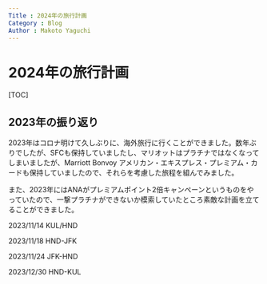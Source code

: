 ```yaml
---
Title : 2024年の旅行計画
Category : Blog
Author : Makoto Yaguchi
---
```


# 2024年の旅行計画

[TOC]

## 2023年の振り返り

2023年はコロナ明けて久しぶりに、海外旅行に行くことができました。数年ぶりでしたが、SFCも保持していましたし、マリオットはプラチナではなくなってしまいましたが、Marriott Bonvoy アメリカン・エキスプレス・プレミアム・カードも保持していましたので、それらを考慮した旅程を組んでみました。

また、2023年にはANAがプレミアムポイント2倍キャンペーンというものをやっていたので、一撃プラチナができないか模索していたところ素敵な計画を立てることができました。

2023/11/14
KUL/HND

2023/11/18
HND-JFK

2023/11/24
JFK-HND

2023/12/30
HND-KUL